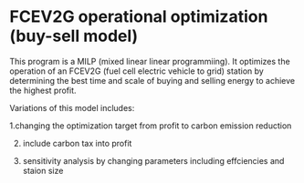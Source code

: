 # FCEV2G operational optimization (buy-sell model)
This program is a MILP (mixed linear linear programmiing). It optimizes the operation of an FCEV2G (fuel cell electric vehicle to grid) station by determining the best time and scale of buying and selling energy to achieve the highest profit.

Variations of this model includes:

1.changing the optimization target from profit to carbon emission reduction

2. include carbon tax into profit

3. sensitivity analysis by changing parameters including effciencies and staion size
   
